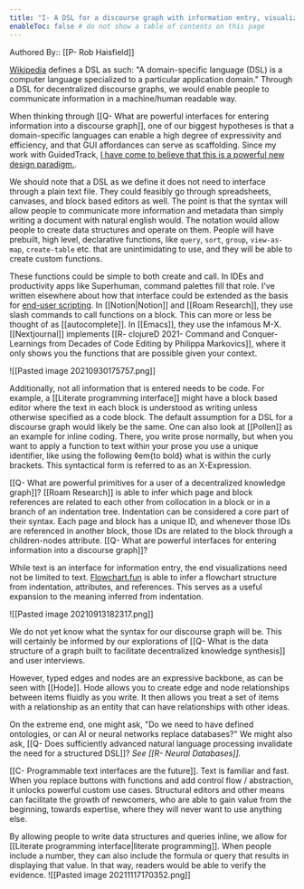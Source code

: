 ```yaml
---
title: "I- A DSL for a discourse graph with information entry, visualization, and retrieval"
enableToc: false # do not show a table of contents on this page
---
```

Authored By:: [[P- Rob Haisfield]]

[Wikipedia](https://en.wikipedia.org/wiki/Domain-specific_language) defines a DSL as such: "A domain-specific language (DSL) is a computer language specialized to a particular application domain." Through a DSL for decentralized discourse graphs, we would enable people to communicate information in a machine/human readable way.

When thinking through [[Q- What are powerful interfaces for entering information into a discourse graph]], one of our biggest hypotheses is that a domain-specific languages can enable a high degree of expressivity and efficiency, and that GUI affordances can serve as scaffolding. Since my work with GuidedTrack, [I have come to believe that this is a powerful new design paradigm.](https://robhaisfield.com/notes/domain-specific-languages-as-end-user-software). 

We should note that a DSL as we define it does not need to interface through a plain text file. They could feasibly go through spreadsheets, canvases, and block based editors as well. The point is that the syntax will allow people to communicate more information and metadata than simply writing a document with natural english would. The notation would allow people to create data structures and operate on them. People will have prebuilt, high level, declarative functions, like `query`, `sort`, `group`, `view-as-map`, `create-table` etc. that are unintimidating to use, and they will be able to create custom functions.

These functions could be simple to both create and call. In IDEs and productivity apps like Superhuman, command palettes fill that role. I've written elsewhere about how that interface could be extended as the basis for [end-user scripting](https://robhaisfield.com/notes/end-user-scripting-enables-creative-workarounds). In [[Notion|Notion]] and [[Roam Research]], they use slash commands to call functions on a block. This can more or less be thought of as [[autocomplete]]. In [[Emacs]], they use the infamous M-X. [[Nextjournal]] implements [[R- clojureD 2021- Command and Conquer- Learnings from Decades of Code Editing by Philippa Markovics]], where it only shows you the functions that are possible given your context. 

![[Pasted image 20210930175757.png]]

Additionally, not all information that is entered needs to be code. For example, a [[Literate programming interface]] might have a block based editor where the text in each block is understood as writing unless otherwise specified as a code block. The default assumption for a DSL for a discourse graph would likely be the same. One can also look at [[Pollen]] as an example for inline coding. There, you write prose normally, but when you want to apply a function to text within your prose you use a unique identifier, like using the following ◊em{to bold} what is within the curly brackets. This syntactical form is referred to as an X-Expression.

[[Q- What are powerful primitives for a user of a decentralized knowledge graph]]? [[Roam Research]] is able to infer which page and block references are related to each other from collocation in a block or in a branch of an indentation tree. Indentation can be considered a core part of their syntax. Each page and block has a unique ID, and whenever those IDs are referenced in another block, those IDs are related to the block through a children-nodes attribute. [[Q- What are powerful interfaces for entering information into a discourse graph]]?

While text is an interface for information entry, the end visualizations need not be limited to text. [Flowchart.fun](https://flowchart.fun/) is able to infer a flowchart structure from indentation, attributes, and references. This serves as a useful expansion to the meaning inferred from indentation.

![[Pasted image 20210913182317.png]]

We do not yet know what the syntax for our discourse graph will be. This will certainly be informed by our explorations of [[Q- What is the data structure of a graph built to facilitate decentralized knowledge synthesis]] and user interviews.

However, typed edges and nodes are an expressive backbone, as can be seen with [[Hode]]. Hode allows you to create edge and node relationships between items fluidly as you write. It then allows you treat a set of items with a relationship as an entity that can have relationships with other ideas.

On the extreme end, one might ask, "Do we need to have defined ontologies, or can AI or neural networks replace databases?" We might also ask, [[Q- Does sufficiently advanced natural language processing invalidate the need for a structured DSL]]? *See [[R- Neural Databases]].* 

[[C- Programmable text interfaces are the future]]. Text is familiar and fast. When you replace buttons with functions and add control flow / abstraction, it unlocks powerful custom use cases. Structural editors and other means can facilitate the growth of newcomers, who are able to gain value from the beginning, towards expertise, where they will never want to use anything else.

By allowing people to write data structures and queries inline, we allow for [[Literate programming interface|literate programming]]. When people include a number, they can also include the formula or query that results in displaying that value. In that way, readers would be able to verify the evidence. 
![[Pasted image 20211117170352.png]]